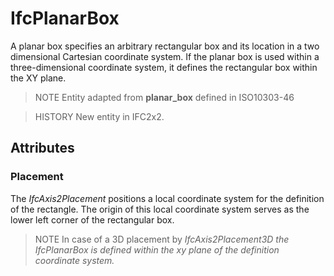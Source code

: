 # IfcPlanarBox

A planar box specifies an arbitrary rectangular box and its location in a two dimensional Cartesian coordinate system. If the planar box is used within a three-dimensional coordinate system, it defines the rectangular box within the XY plane.
<!-- end of short definition -->


> NOTE Entity adapted from **planar_box** defined in ISO10303-46

> HISTORY New entity in IFC2x2.

## Attributes

### Placement
The _IfcAxis2Placement_ positions a local coordinate system for the definition of the rectangle. The origin of this local coordinate system serves as the lower left corner of the rectangular box.

> NOTE In case of a 3D placement by _IfcAxis2Placement3D the _IfcPlanarBox_ is defined within the xy plane of the definition coordinate system._
